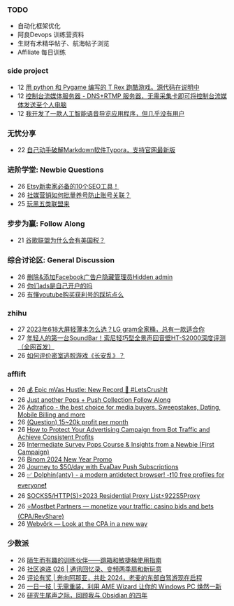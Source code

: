 ### TODO
-  自动化框架优化
-  阿良Devops 训练营资料
-  生财有术精华帖子、航海帖子浏览
-  Affiliate 每日训练

### side project
<!-- sideproject:START -->
-  12 [用 python 和 Pygame 编写的 T Rex 跑酷游戏。源代码在说明中](https://www.youtube.com/watch?v=pZySIXSelCA)
-  12 [控制台流媒体服务器 - DNS+RTMP 服务器，无需采集卡即可将控制台流媒体发送至个人电脑](https://github.com/Aioros/console-streaming-server)
-  12 [我开发了一款人工智能语音导览应用程序，但几乎没有用户](https://www.reddit.com/r/SideProject/comments/18gpp0e/ive_built_an_ai_audio_tour_app_but_have_almost_no/)<!-- sideproject:END -->


### 无忧分享
<!-- ruyo:START -->
-  22 [自己动手破解Markdown软件Typora，支持官网最新版](https://51.ruyo.net/18583.html)<!-- ruyo:END -->

### 进阶学堂: Newbie Questions
<!-- advertcn1:START -->
-  26 [Etsy新卖家必备的10个SEO工具！](https://www.advertcn.com/thread-113458-1-1.html)
-  26 [社媒营销如何批量养号防止账号关联？](https://www.advertcn.com/thread-113449-1-1.html)
-  25 [玩黑五类联盟来](https://www.advertcn.com/thread-113445-1-1.html)<!-- advertcn1:END -->

### 步步为赢: Follow Along
<!-- advertcn2:START -->
-  21 [谷歌联盟为什么会有美国税？](https://www.advertcn.com/thread-113411-1-1.html)<!-- advertcn2:END -->

### 综合讨论区: General Discussion
<!-- advertcn3:START -->
-  26 [删除&amp;添加Facebook广告户隐藏管理员Hidden admin](https://www.advertcn.com/thread-113459-1-1.html)
-  26 [你们ads是自己开户的吗](https://www.advertcn.com/thread-113457-1-1.html)
-  26 [有懂youtube购买获利号的踩坑点么](https://www.advertcn.com/thread-113448-1-1.html)<!-- advertcn3:END -->


### zhihu
<!-- zhihu:START -->
-  27 [2023年618大屏轻薄本怎么选？LG gram全家桶，总有一款适合你](http://zhuanlan.zhihu.com/p/632641888?utm_campaign=rss&utm_medium=rss&utm_source=rss&utm_content=title)
-  27 [年轻人的第一台SoundBar！索尼轻巧型全景声回音壁HT-S2000深度评测（全网首发）](http://zhuanlan.zhihu.com/p/630990296?utm_campaign=rss&utm_medium=rss&utm_source=rss&utm_content=title)
-  26 [如何评价密室逃脱游戏《长安乱》？](http://www.zhihu.com/question/563950552/answer/3045961312?utm_campaign=rss&utm_medium=rss&utm_source=rss&utm_content=title)<!-- zhihu:END -->

### afflift
<!-- afflift:START -->
-  26 [💰 Epic mVas Hustle: New Record 🚀 #LetsCrushIt](https://afflift.com/f/threads/%F0%9F%92%B0-epic-mvas-hustle-new-record-%F0%9F%9A%80-letscrushit.12305/)
-  26 [Just another Pops + Push Collection Follow Along](https://afflift.com/f/threads/just-another-pops-push-collection-follow-along.12183/)
-  26 [Adtrafico - the best choice for media buyers. Sweepstakes, Dating, Mobile Billing and more](https://afflift.com/f/threads/adtrafico-the-best-choice-for-media-buyers-sweepstakes-dating-mobile-billing-and-more.4312/)
-  26 [&lpar;Question&rpar; 15~20k profit per month](https://afflift.com/f/threads/question-15-20k-profit-per-month.10173/)
-  26 [How to Protect Your Advertising Campaign from Bot Traffic and Achieve Consistent Profits](https://afflift.com/f/threads/how-to-protect-your-advertising-campaign-from-bot-traffic-and-achieve-consistent-profits.12366/)
-  26 [Intermediate Survey Pops Course &amp; Insights from a Newbie &lpar;First Campaign&rpar;](https://afflift.com/f/threads/intermediate-survey-pops-course-insights-from-a-newbie-first-campaign.12362/)
-  26 [Binom 2024 New Year Promo](https://afflift.com/f/threads/binom-2024-new-year-promo.12363/)
-  26 [Journey to $50/day with EvaDav Push Subscriptions](https://afflift.com/f/threads/journey-to-50-day-with-evadav-push-subscriptions.11899/)
-  26 [✅ Dolphin{anty} - a modern antidetect browser! -❗️10 free profiles for everyone❗️](https://afflift.com/f/threads/%E2%9C%85-dolphin-anty-a-modern-antidetect-browser-%E2%9D%97%EF%B8%8F10-free-profiles-for-everyone%E2%9D%97%EF%B8%8F.7310/)
-  26 [SOCKS5/HTTP&lpar;S&rpar;⚡2023 Residential Proxy List⚡922S5Proxy](https://afflift.com/f/threads/socks5-http-s-%E2%9A%A12023-residential-proxy-list%E2%9A%A1922s5proxy.12065/)
-  26 [⭐️Mostbet Partners — monetize your traffic: casino bids and bets &lpar;CPA/RevShare&rpar;](https://afflift.com/f/threads/%E2%AD%90%EF%B8%8Fmostbet-partners-%E2%80%94-monetize-your-traffic-casino-bids-and-bets-cpa-revshare.7373/)
-  26 [Webvõrk — Look at the CPA in a new way](https://afflift.com/f/threads/webv%C3%B5rk-%E2%80%94-look-at-the-cpa-in-a-new-way.2820/)<!-- afflift:END -->

### 少数派
<!-- sspai:START -->
-  26 [陌生而有趣的训练伙伴——跳箱和敏捷梯使用指南](https://sspai.com/prime/story/training-guide-plometric-box-agility-ladder)
-  26 [社区速递 026 | 通讯回忆录、变频两季扇和新玩意](https://sspai.com/post/85362)
-  26 [评论有奖 | 奔向阿那亚，共赴 2024，老麦的东部自驾游现在启程](https://sspai.com/post/85328)
-  26 [一日一技 | 无需重装，利用 AME Wizard 让你的 Windows PC 焕然一新](https://sspai.com/post/85256)
-  26 [研究生尾声之际，回顾我与 Obsidian 的四年](https://sspai.com/post/85339)<!-- sspai:END -->
